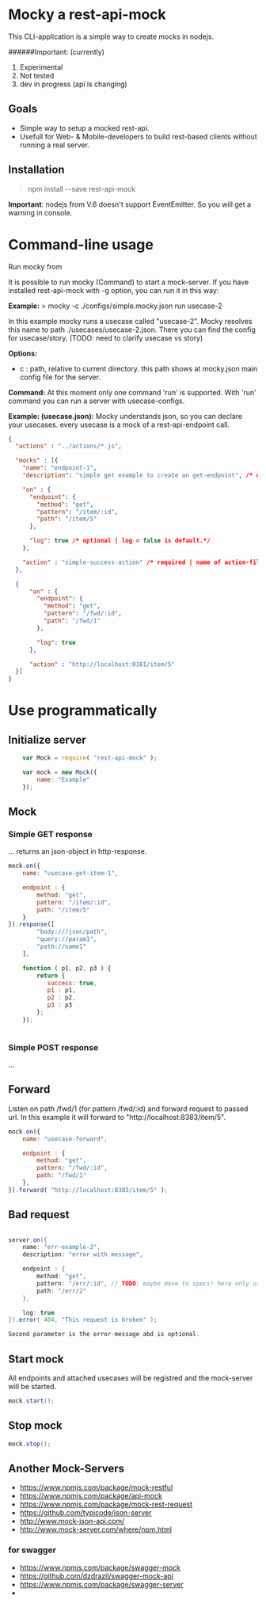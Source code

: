 # Mocky a rest-api-mock

This CLI-application is a simple way to create mocks in nodejs.

######Important: (currently)
1. Experimental
2. Not tested
3. dev in progress (api is changing)

## Goals

* Simple way to setup a mocked rest-api.
* Usefull for Web- & Mobile-developers to build rest-based clients without running a real server.


## Installation

   > npm install --save rest-api-mock

   **Important**: nodejs from V.6 doesn't support EventEmitter. So you will get a warning in console.

# Command-line usage

Run mocky from

It is possible to run mocky (Command) to start a mock-server.
If you have installed rest-api-mock with -g option, you can run
it in this way:

**Example:**
     > mocky -c ./configs/simple.mocky.json run usecase-2

In this example mocky runs a usecase called "usecase-2". Mocky resolves this name to path ./usecases/usecase-2.json.
There you can find the config for usecase/story. (TODO: need to clarify usecase vs story)

**Options:**

- c : path, relative to current directory. this path shows at mocky.json main config file for the server.

**Command:**
At this moment only one command 'run' is supported.
With 'run' command you can run a server with usecase-configs.

**Example: (usecase.json):**
Mocky understands json, so you can declare your usecases. every usecase is a mock of a rest-api-endpoint call.

````json
{
  "actions" : "../actions/*.js",

  "mocks" : [{
    "name": "endpoint-1",
    "description": "simple get example to create an get-endpoint", /* optional */

    "on" : {
      "endpoint": {
        "method": "get",
        "pattern": "/item/:id",
        "path": "/item/5"
      },

      "log": true /* optional | log = false is default.*/
    },

    "action" : "simple-success-action" /* required | name of action-file */
  },

  {
      "on" : {
        "endpoint": {
          "method": "get",
          "pattern": "/fwd/:id",
          "path": "/fwd/1"
        },

        "log": true
      },

      "action" : "http://localhost:8181/item/5"
  }]
}
````


# Use programmatically

## Initialize server
````JavaScript
    var Mock = require( "rest-api-mock" );

    var mock = new Mock({
        name: "Example"
    });
````

## Mock

### Simple GET response

... returns an json-object in http-response.

````JavaScript
mock.on({
    name: "usecase-get-item-1",

    endpoint : {
        method: "get",
        pattern: "/item/:id",
        path: "/item/5"
    }
}).response([
        "body:///json/path",
        "query://param1",
        "path://name1"
    ],

    function ( p1, p2, p3 ) {
        return { 
           success: true,
           p1 : p1,
           p2 : p2,
           p3 : p3
        };
    });
    
````

### Simple POST response
...

## Forward 
Listen on path /fwd/1 (for pattern /fwd/:id) and forward request to passed url. In this example
it will forward to "http://localhost:8383/item/5".

````JavaScript
mock.on({
    name: "usecase-forward",

    endpoint : {
        method: "get",
        pattern: "/fwd/:id",
        path: "/fwd/1"
    },
}).forward( "http://localhost:8383/item/5" );

````


## Bad request

````java

server.on({
    name: "err-example-2",
    description: "error with message",

    endpoint : {
        method: "get",
        pattern: "/err/:id", // TODO: maybe move to specs! here only usecase!!! match later...
        path: "/err/2"
    },

    log: true
}).error( 404, "This request is broken" );

Second parameter is the error-message abd is optional.

````


## Start mock
All endpoints and attached usecases will be registred and the mock-server will be started.

````java
mock.start();
````

## Stop mock
````java
mock.stop();
````
## Another Mock-Servers 

* https://www.npmjs.com/package/mock-restful
* https://www.npmjs.com/package/api-mock
* https://www.npmjs.com/package/mock-rest-request
* https://github.com/typicode/json-server
* http://www.mock-json-api.com/
* http://www.mock-server.com/where/npm.html


### for swagger 
* https://www.npmjs.com/package/swagger-mock
* https://github.com/dzdrazil/swagger-mock-api
* https://www.npmjs.com/package/swagger-server
* 

